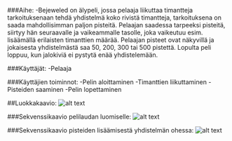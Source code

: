###Aihe: 
-Bejeweled on älypeli, jossa pelaaja liikuttaa timantteja
 tarkoituksenaan tehdä yhdistelmä koko rivistä timantteja, tarkoituksena on saada mahdollisimman 
paljon pisteitä. Pelaajan saadessa tarpeeksi pisteitä, siirtyy hän seuraavalle 
ja vaikeammalle tasolle, joka vaikeutuu esim. lisäämällä erilaisten timanttien määrää. 
Pelaajan pisteet ovat näkyvillä ja jokaisesta yhdistelmästä saa 50, 200, 300 tai 500 pistettä. 
Lopulta peli loppuu, kun jalokiviä ei pystytä enää yhdistelemään.

###Käyttäjät: 
-Pelaaja

###Käyttäjien toiminnot:
-Pelin aloittaminen
-Timanttien liikuttaminen
-Pisteiden saaminen
-Pelin lopettaminen

##Luokkakaavio: 
![alt text](https://github.com/Katri96/Bejeweledz/blob/master/dokumentaatio/luokkakaavio.png "Logo Title Text 1")

###Sekvenssikaavio pelilaudan luomiselle:
![alt text](https://github.com/Katri96/Bejeweledz/blob/master/dokumentaatio/sekvenssikaavio.png "Logo Title Text 1")

###Sekvenssikaavio pisteiden lisäämisestä yhdistelmän ohessa:
![alt text](https://github.com/Katri96/Bejeweledz/blob/master/dokumentaatio/rivinYhdistelmaSekvenssikaavio.png "Logo Title Text 1")
